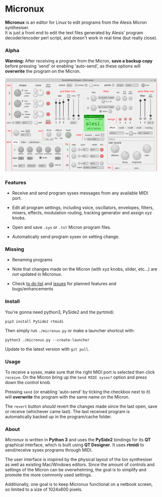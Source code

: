 # Micronux

**Micronux** is an editor for Linux to edit programs from the Alesis Micron synthesiser.  
It is just a front end to edit the text files generated by Alesis' program decoder/encoder perl script, and doesn't work in real time (but really close).


### Alpha

**Warning:** After receiving a program from the Micron, **save a backup copy** before pressing 'send' or enabling 'auto-send', as these options will **overwrite** the program on the Micron.


![screenshot of micronux](docs/screenshot.jpg)


### Features

  - Receive and send program sysex messages from any available MIDI port.

  - Edit all program settings, including voice, oscillators, envelopes, filters, mixers, effects, modulation routing, tracking generator and assign xyz knobs.

  - Open and save `.syx` or `.txt` Micron program files.

  - Automatically send program sysex on setting change.


### Missing

  - Renaming programs

  - Note that changes made on the Micron (with xyz knobs, slider, etc...) are *not* updated in Micronux.

  - Check [to do list](docs/TODO.md) and [issues](https://github.com/bergamote/micronux/issues) for planned features and bugs/enhancements

### Install


You're gonna need python3, PySide2 and the pyrtmidi:

    pip3 install PySide2 rtmidi

Then simply run `./micronux.py` or make a launcher shortcut with:

    python3 ./micronux.py --create-launcher

Update to the latest version with `git pull`.


### Usage

To receive a sysex, make sure that the right MIDI port is selected then click `receive`. On the Micron bring up the `Send MIDI sysex?` option and press down the control knob.

Pressing `send` (or enabling 'auto-send' by ticking the checkbox next to it) will **overwrite** the program with the same name on the Micron.

The `revert` button *should* revert the changes made since the last open, save or receive (whichever came last). The last received program is automatically backed up in the program/cache folder.


### About

*Micronux* is written in **Python 3** and uses the **PySide2** bindings for its **QT** graphical interface, which is built using **QT Designer**. It uses **rtmidi** to send/receive sysex programs through MIDI.

The user interface is inspired by the physical layout of the Ion synthesiser as well as existing Mac/Windows editors. Since the amount of controls and settings of the Micron can be overwhelming, the goal is to simplify and promote the more commonly used settings.

Additionally, one goal is to keep Micronux functional on a netbook screen, so limited to a size of 1024x600 pixels.
